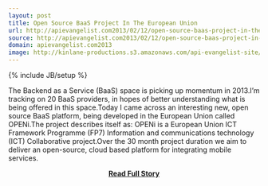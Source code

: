 ```yaml
---
layout: post
title: Open Source BaaS Project In The European Union
url: http://apievangelist.com2013/02/12/open-source-baas-project-in-the-european-union/
source: http://apievangelist.com2013/02/12/open-source-baas-project-in-the-european-union/
domain: apievangelist.com2013
image: http://kinlane-productions.s3.amazonaws.com/api-evangelist-site/blog/openi-logo.png
---
```

{% include JB/setup %}<p>The Backend as a Service (BaaS) space is picking up momentum in 2013.I’m tracking on 20 BaaS providers, in hopes of better understanding what is being offered in this space.Today I came across an interesting new, open source BaaS platform, being developed in the European Union called OPENi.The project describes itself as: OPENi is a European Union ICT Framework Programme (FP7) Information and communications technology (ICT) Collaborative project.Over the 30 month project duration we aim to deliver an open-source, cloud based platform for integrating mobile services.</p>
<center><p><a href="http://apievangelist.com2013/02/12/open-source-baas-project-in-the-european-union/" style='padding:25px; font-sze:18px; font-weight: bold;'>Read Full Story</a></p></center>
